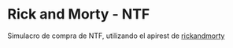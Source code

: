 # Rick and Morty - NTF

Simulacro de compra de NTF, utilizando el apirest de [rickandmorty](https://rickandmortyapi.com/)
